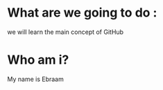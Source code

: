 # What are we going to do :

we will learn the main concept of GitHub

# Who am i?

My name is Ebraam
